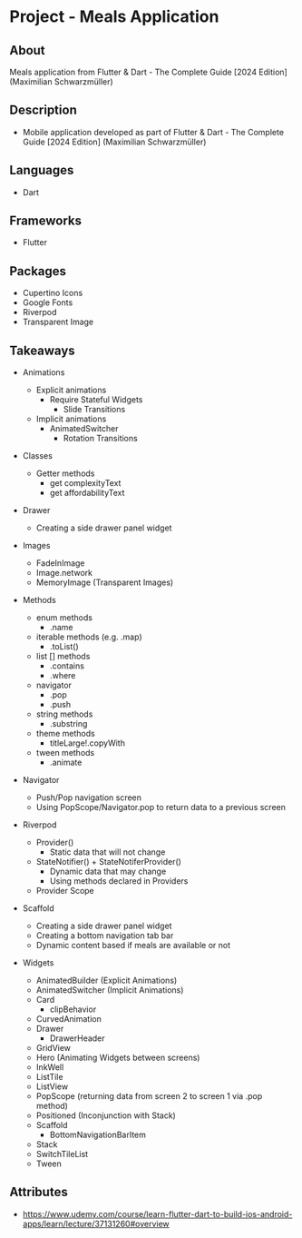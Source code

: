 # Project - Meals Application

## About

Meals application from Flutter & Dart - The Complete Guide [2024 Edition] (Maximilian Schwarzmüller)

## Description

- Mobile application developed as part of Flutter & Dart - The Complete Guide [2024 Edition] (Maximilian Schwarzmüller)

## Languages

- Dart

## Frameworks

- Flutter

## Packages

- Cupertino Icons
- Google Fonts
- Riverpod
- Transparent Image

## Takeaways

- Animations
  - Explicit animations
    - Require Stateful Widgets
      - Slide Transitions
  - Implicit animations
    - AnimatedSwitcher
      - Rotation Transitions

- Classes
  - Getter methods
    - get complexityText
    - get affordabilityText

- Drawer
  - Creating a side drawer panel widget

- Images
  - FadeInImage
  - Image.network
  - MemoryImage (Transparent Images)
 
- Methods
  - enum methods
    - .name
  - iterable methods (e.g. .map)
    - .toList()
  - list [] methods
    - .contains
    - .where
  - navigator
    - .pop
    - .push
  - string methods
    - .substring
  - theme methods
    - titleLarge!.copyWith
  - tween methods
    - .animate

- Navigator
  - Push/Pop navigation screen
  - Using PopScope/Navigator.pop to return data to a previous screen

- Riverpod
  - Provider()
    - Static data that will not change
  - StateNotifier() + StateNotiferProvider()
    - Dynamic data that may change
    - Using methods declared in Providers
  - Provider Scope
 
- Scaffold
  - Creating a side drawer panel widget
  - Creating a bottom navigation tab bar
  - Dynamic content based if meals are available or not

- Widgets
  - AnimatedBuilder (Explicit Animations)
  - AnimatedSwitcher (Implicit Animations)
  - Card
    - clipBehavior
  - CurvedAnimation
  - Drawer
    - DrawerHeader
  - GridView
  - Hero (Animating Widgets between screens)
  - InkWell
  - ListTile
  - ListView
  - PopScope (returning data from screen 2 to screen 1 via .pop method)
  - Positioned (Inconjunction with Stack)
  - Scaffold
    - BottomNavigationBarItem
  - Stack
  - SwitchTileList
  - Tween
    
## Attributes

- https://www.udemy.com/course/learn-flutter-dart-to-build-ios-android-apps/learn/lecture/37131260#overview
